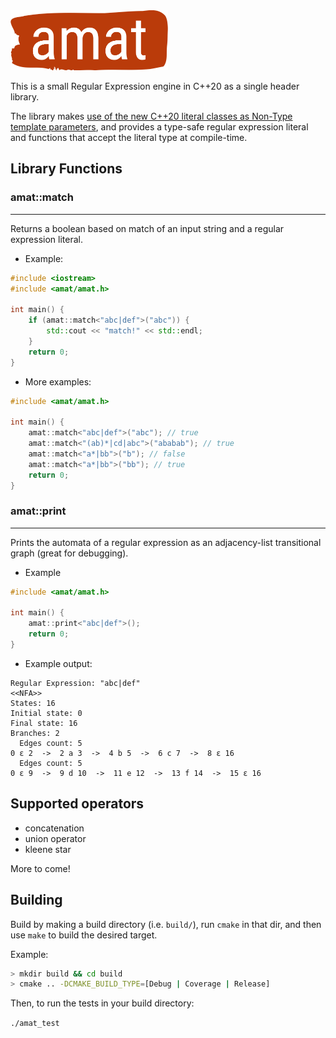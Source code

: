 <img width="50%" src="/logo/amat.png">

This is a small Regular Expression engine in C++20 as a single header library.

The library makes [use of the new C++20 literal classes as Non-Type template parameters](https://ctrpeach.io/posts/cpp20-class-as-non-type-template-param/), and provides a type-safe regular expression literal and functions that accept the literal type at compile-time.

## Library Functions

### amat::match
---

Returns a boolean based on match of an input string and a regular expression literal.

* Example:
```C++
#include <iostream>
#include <amat/amat.h>

int main() {
    if (amat::match<"abc|def">("abc")) {
        std::cout << "match!" << std::endl;
    }
    return 0;
}
```

* More examples:

```C++
#include <amat/amat.h>

int main() {
    amat::match<"abc|def">("abc"); // true
    amat::match<"(ab)*|cd|abc">("ababab"); // true
    amat::match<"a*|bb">("b"); // false
    amat::match<"a*|bb">("bb"); // true
    return 0;
}
```

### amat::print
---

Prints the automata of a regular expression as an adjacency-list transitional graph (great for debugging).

* Example

```C++
#include <amat/amat.h>

int main() {
    amat::print<"abc|def">();
    return 0;
}
```

* Example output:

```
Regular Expression: "abc|def"
<<NFA>>
States: 16
Initial state: 0
Final state: 16
Branches: 2
  Edges count: 5
0 ε 2  ->  2 a 3  ->  4 b 5  ->  6 c 7  ->  8 ε 16
  Edges count: 5
0 ε 9  ->  9 d 10  ->  11 e 12  ->  13 f 14  ->  15 ε 16
```

## Supported operators

* concatenation
* union operator
* kleene star

More to come!

## Building

Build by making a build directory (i.e. `build/`), run `cmake` in that dir, and then use `make` to build the desired target.

Example:

``` bash
> mkdir build && cd build
> cmake .. -DCMAKE_BUILD_TYPE=[Debug | Coverage | Release]
```

Then, to run the tests in your build directory:

`./amat_test`